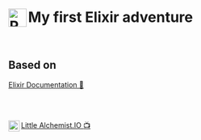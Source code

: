 # My first Elixir adventure <img align="left" alt="Ruby" width="36px" src="https://hexdocs.pm/elixir/assets/logo.png" />
<br />

## Based on

[Elixir Documentation :closed_book:](https://elixir-lang.org/getting-started/introduction.html)

<br />
<br />

[<img align="left" alt="little alchemist.io youtube channel" width="22px" src="https://yt3.ggpht.com/a/AATXAJwb-0jyBBDM-hPFu1a0wnczyg9eFMUgQEpp627q=s100-c-k-c0xffffffff-no-rj-mo" />Little Alchemist.IO :tv:](https://www.youtube.com/channel/UCzSjVNydX-fmcesMH8ry2HQ)
